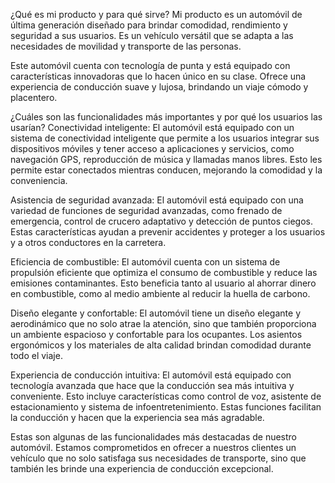 ¿Qué es mi producto y para qué sirve?
Mi producto es un automóvil de última generación diseñado para brindar comodidad, rendimiento y seguridad a sus usuarios. Es un vehículo versátil que se adapta a las necesidades de movilidad y transporte de las personas.

Este automóvil cuenta con tecnología de punta y está equipado con características innovadoras que lo hacen único en su clase. Ofrece una experiencia de conducción suave y lujosa, brindando un viaje cómodo y placentero.

¿Cuáles son las funcionalidades más importantes y por qué los usuarios las usarían?
Conectividad inteligente: El automóvil está equipado con un sistema de conectividad inteligente que permite a los usuarios integrar sus dispositivos móviles y tener acceso a aplicaciones y servicios, como navegación GPS, reproducción de música y llamadas manos libres. Esto les permite estar conectados mientras conducen, mejorando la comodidad y la conveniencia.

Asistencia de seguridad avanzada: El automóvil está equipado con una variedad de funciones de seguridad avanzadas, como frenado de emergencia, control de crucero adaptativo y detección de puntos ciegos. Estas características ayudan a prevenir accidentes y proteger a los usuarios y a otros conductores en la carretera.

Eficiencia de combustible: El automóvil cuenta con un sistema de propulsión eficiente que optimiza el consumo de combustible y reduce las emisiones contaminantes. Esto beneficia tanto al usuario al ahorrar dinero en combustible, como al medio ambiente al reducir la huella de carbono.

Diseño elegante y confortable: El automóvil tiene un diseño elegante y aerodinámico que no solo atrae la atención, sino que también proporciona un ambiente espacioso y confortable para los ocupantes. Los asientos ergonómicos y los materiales de alta calidad brindan comodidad durante todo el viaje.

Experiencia de conducción intuitiva: El automóvil está equipado con tecnología avanzada que hace que la conducción sea más intuitiva y conveniente. Esto incluye características como control de voz, asistente de estacionamiento y sistema de infoentretenimiento. Estas funciones facilitan la conducción y hacen que la experiencia sea más agradable.

Estas son algunas de las funcionalidades más destacadas de nuestro automóvil. Estamos comprometidos en ofrecer a nuestros clientes un vehículo que no solo satisfaga sus necesidades de transporte, sino que también les brinde una experiencia de conducción excepcional.
